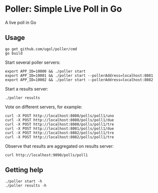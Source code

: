 # Poller: Simple Live Poll in Go

A live poll in Go

## Usage

```
go get github.com/ugol/poller/cmd
go build
```

Start several poller servers:
```
export APP_ID=10000 && ./poller start
export APP_ID=10001 && ./poller start --pollerAddress=localhost:8081
export APP_ID=10002 && ./poller start --pollerAddress=localhost:8082
```

Start a results server:

```
./poller results
```

Vote on different servers, for example:

```
curl -X POST http://localhost:8080/polls/poll1/uno
curl -X POST http://localhost:8080/polls/poll1/due
curl -X POST http://localhost:8080/polls/poll1/tre
curl -X POST http://localhost:8081/polls/poll1/due
curl -X POST http://localhost:8082/polls/poll1/tre
curl -X POST http://localhost:8082/polls/poll1/tre

```

Observe that results are aggregated on results server:

```
curl http://localhost:9090/polls/poll1
```

## Getting help

```
./poller start -h
./poller results -h
```
